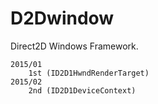 D2Dwindow
=========

Direct2D Windows Framework.

	2015/01
		1st (ID2D1HwndRenderTarget)
	2015/02
		2nd (ID2D1DeviceContext)


